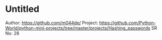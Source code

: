 # Untitled

Author: https://github.com/m044de/
Project: https://github.com/Python-World/python-mini-projects/tree/master/projects/Hashing_passwords
SR No: 28